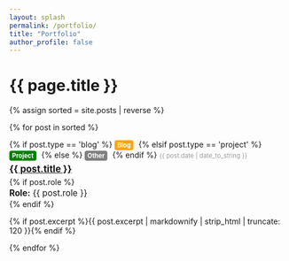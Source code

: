 ```yaml
---
layout: splash
permalink: /portfolio/
title: "Portfolio"
author_profile: false
---
```


<style>
  .post-date {
    font-size: 0.8em;
    color: #999;
  }

  .post-title {
    font-size: 1.2em;
    margin: 5px 0;
  }

  .post-description {
    
  }
  .post-role{
    font-size: 1.1em;
    margin-bottom: 2px;
    margin-top: 2px;
  }

  .post-type {
    display: inline-block;
    font-size: 0.8em;
    font-weight: bold;
    padding: 2px 5px;
    border-radius: 4px;
    margin-right: 5px;
  }

  .blog-type {
    background-color: #ffa500;
    color: #fff;
  }

  .project-type {
    background-color: #008000;
    color: #fff;
  }

  .other-type {
    background-color: #808080;
    color: #fff;
  }
</style>

<h1>{{ page.title }}</h1>

{% assign sorted = site.posts | reverse %}

{% for post in sorted %}
  <div class="post">
    {% if post.type == 'blog' %}
      <span class="post-type blog-type">Blog</span>
    {% elsif post.type == 'project' %}
      <span class="post-type project-type">Project</span>
    {% else %}
      <span class="post-type other-type">Other</span>
    {% endif %}
    <span class="post-date">{{ post.date | date_to_string }}</span>
    <h2 class="post-title"><a href="{{ post.url }}">{{ post.title }}</a></h2>
    {% if post.role %}
        <p class="post-role"><strong>Role:</strong> {{ post.role }}</p>
    {% endif %}
    <p class="post-description">{% if post.excerpt %}{{ post.excerpt | markdownify | strip_html | truncate: 120 }}{% endif %}</p>
  </div>
{% endfor %}